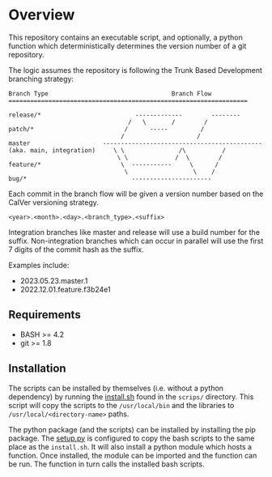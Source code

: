 # Overview

This repository contains an executable script, and optionally, a python function which deterministically determines the version number of a git repository.

The logic assumes the repository is following the Trunk Based Development branching strategy:

```
Branch Type                                  Branch Flow
==================================================================

release/*                          -------------        --------
                                 /   \       /        /
patch/*                         /      -----         /
                               /                    /
master                    --------------------------------------------
(aka. main, integration)     \ \               /\          /
                              \ \             /  \        /
feature/*                      \  -----------     \      /
                                \                  \    /
bug/*                             ----------------------

```

Each commit in the branch flow will be given a version number based on the CalVer versioning strategy.

```
<year>.<month>.<day>.<branch_type>.<suffix>
```

Integration branches like master and release will use a build number for the suffix. Non-integration branches which can occur in parallel will use the first 7 digits of the commit hash as the suffix.

Examples include:
- 2023.05.23.master.1
- 2022.12.01.feature.f3b24e1


## Requirements
- BASH >= 4.2
- git >= 1.8

## Installation
The scripts can be installed by themselves (i.e. without a python dependency) by running the [install.sh](scripts/install.sh) found in the `scrips/` directory. This script will copy the scripts to the `/usr/local/bin` and the libraries to `/usr/local/<directory-name>` paths.

The python package (and the scripts) can be installed by installing the pip package. The [setup.py](setup.py) is configured to copy the bash scripts to the same place as the `install.sh`. It will also install a python module which hosts a function. Once installed, the module can be imported and the function can be run. The function in turn calls the installed bash scripts.